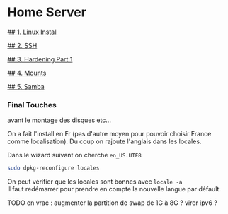 # Home Server

[## 1. Linux Install](debian_install.md)


[## 2. SSH](ssh.md)

[## 3. Hardening Part 1](hardening_1.md)

[## 4. Mounts](mounts.md)

[## 5. Samba](samba.md)

### Final Touches
avant le montage des disques etc... 

On a fait l'install en Fr (pas d'autre moyen pour pouvoir choisir France comme localisation).
Du coup on rajoute l'anglais dans les locales.

Dans le wizard suivant on cherche ```en_US.UTF8```
``` bash title="Bash"
sudo dpkg-reconfigure locales
```
On peut vérifier que les locales sont bonnes avec ```locale -a```  
Il faut redémarrer pour prendre en compte la nouvelle langue par défault.

TODO en vrac : 
augmenter la partition de swap de 1G à 8G ?
virer ipv6 ?